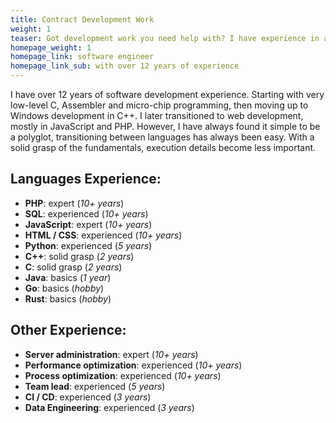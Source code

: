 ```yaml
---
title: Contract Development Work
weight: 1
teaser: Got development work you need help with? I have experience in a variety of languages and can jump into any project.
homepage_weight: 1
homepage_link: software engineer
homepage_link_sub: with over 12 years of experience
---
```


I have over 12 years of software development experience. Starting with very low-level C, Assembler and micro-chip programming, then moving up to Windows development in C++. I later transitioned to web development, mostly in JavaScript and PHP. However, I have always found it simple to be a polyglot, transitioning between languages has always been easy. With a solid grasp of the fundamentals, execution details become less important.

## Languages Experience:
- **PHP**: expert (*10+ years*)
- **SQL**: experienced (*10+ years*)
- **JavaScript**: expert (*10+ years*)
- **HTML / CSS**: experienced (*10+ years*)
- **Python**: experienced (*5 years*)
- **C++**: solid grasp (*2 years*)
- **C**: solid grasp (*2 years*)
- **Java**: basics (*1 year*)
- **Go**: basics (*hobby*)
- **Rust**: basics (*hobby*)

## Other Experience:
- **Server administration**: expert (*10+ years*)
- **Performance optimization**: experienced (*10+ years*)
- **Process optimization**: experienced (*10+ years*)
- **Team lead**: experienced (*5 years*)
- **CI / CD**: experienced (*3 years*)
- **Data Engineering**: experienced (*3 years*)
